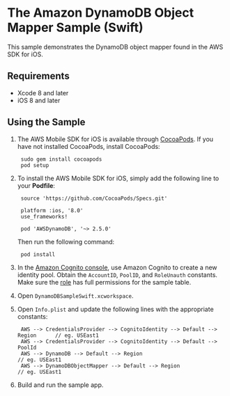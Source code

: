 # The Amazon DynamoDB Object Mapper Sample (Swift)

This sample demonstrates the DynamoDB object mapper found in the AWS SDK for iOS.

## Requirements

* Xcode 8 and later
* iOS 8 and later

## Using the Sample

1. The AWS Mobile SDK for iOS is available through [CocoaPods](http://cocoapods.org). If you have not installed CocoaPods, install CocoaPods:

		sudo gem install cocoapods
		pod setup

1. To install the AWS Mobile SDK for iOS, simply add the following line to your **Podfile**:

        source 'https://github.com/CocoaPods/Specs.git'
        
        platform :ios, '8.0'
        use_frameworks!
        
        pod 'AWSDynamoDB', '~> 2.5.0'

	Then run the following command:
	
		pod install

1. In the [Amazon Cognito console](https://console.aws.amazon.com/cognito/), use Amazon Cognito to create a new identity pool. Obtain the `AccountID`, `PoolID`, and `RoleUnauth` constants. Make sure the [role](https://console.aws.amazon.com/iam/home?region=us-east-1#roles) has full permissions for the sample table.

1. Open `DynamoDBSampleSwift.xcworkspace`.

1. Open `Info.plist` and update the following lines with the appropriate constants:

        AWS --> CredentialsProvider --> CognitoIdentity --> Default --> Region      // eg. USEast1
        AWS --> CredentialsProvider --> CognitoIdentity --> Default --> PoolId
        AWS --> DynamoDB --> Default --> Region                                     // eg. USEast1
        AWS --> DynamoDBObjectMapper --> Default --> Region                         // eg. USEast1

1. Build and run the sample app.
